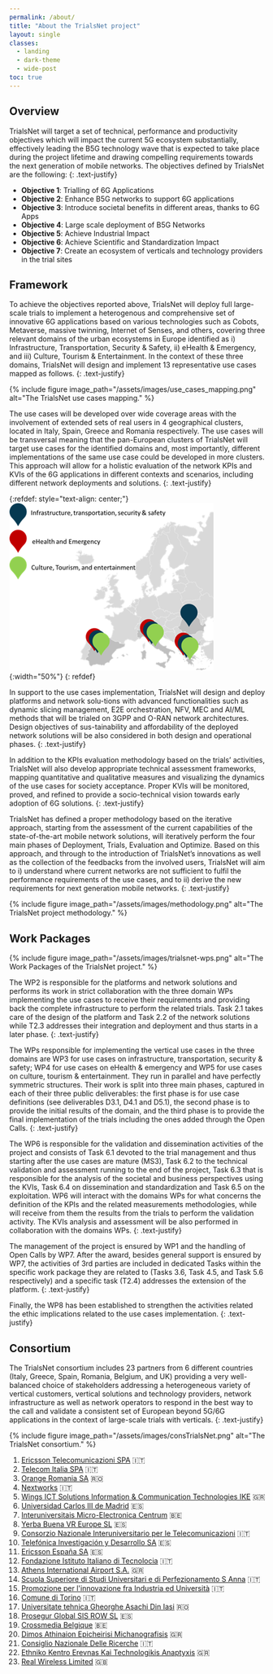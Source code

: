 ```yaml
---
permalink: /about/
title: "About the TrialsNet project"
layout: single
classes:
  - landing
  - dark-theme
  - wide-post
toc: true
---
```


## Overview

TrialsNet will target a set of technical, performance and productivity objectives which will impact the current 5G ecosystem substantially, effectively leading the B5G technology wave that is expected to take place during the project lifetime and drawing compelling requirements towards the next generation of mobile networks. The objectives defined by TrialsNet are the following\:
{: .text-justify}
- **Objective 1**\: Trialling of 6G Applications 
- **Objective 2**\: Enhance B5G networks to support 6G applications 
- **Objective 3**\: Introduce societal benefits in different areas, thanks to 6G Apps 
- **Objective 4**\: Large scale deployment of B5G Networks 
- **Objective 5**\: Achieve Industrial Impact  
- **Objective 6**\: Achieve Scientific and Standardization Impact 
- **Objective 7**\: Create an ecosystem of verticals and technology providers in the trial sites 

## Framework

To achieve the objectives reported above, TrialsNet will deploy full large-scale trials to implement a heterogenous and comprehensive set of innovative 6G applications based on various technologies such as Cobots, Metaverse, massive twinning, Internet of Senses, and others, covering three relevant domains of the urban ecosystems in Europe identified as i) Infrastructure, Transportation, Security & Safety, ii) eHealth & Emergency, and iii) Culture, Tourism & Entertainment. In the context of these three domains, TrialsNet will design and implement 13 representative use cases mapped as follows.
{: .text-justify}

{% include figure image_path="/assets/images/use_cases_mapping.png" alt="The TrialsNet use cases mapping." %}

The use cases will be developed over wide coverage areas with the involvement of extended sets of real users in 4 geographical clusters, located in Italy, Spain, Greece and Romania respectively. The use cases will be transversal meaning that the pan-European clusters of TrialsNet will target use cases for the identified domains and, most importantly, different implementations of the same use case could be developed in more clusters. This approach will allow for a holistic evaluation of the network KPIs and KVIs of the 6G applications in different contexts and scenarios, including different network deployments and solutions.
{: .text-justify}

{:refdef: style="text-align: center;"}
![The TrialsNet clusters map.](/assets/images/clusters_map.png){:width="50%"}
{: refdef}

In support to the use cases implementation, TrialsNet will design and deploy platforms and network solu-tions with advanced functionalities such as dynamic slicing management, E2E orchestration, NFV, MEC and AI/ML methods that will be trialed on 3GPP and O-RAN network architectures. Design objectives of sus-tainability and affordability of the deployed network solutions will be also considered in both design and operational phases. 
{: .text-justify}

In addition to the KPIs evaluation methodology based on the trials’ activities, TrialsNet will also develop appropriate technical assessment frameworks, mapping quantitative and qualitative measures and visualizing the dynamics of the use cases for society acceptance. Proper KVIs will be monitored, proved, and refined to provide a socio-technical vision towards early adoption of 6G solutions.
{: .text-justify}

TrialsNet has defined a proper methodology based on the iterative approach, starting from the assessment of the current capabilities of the state-of-the-art mobile network solutions, will iteratively perform the four main phases of Deployment, Trials, Evaluation and Optimize. Based on this approach, and through to the introduction of TrialsNet’s innovations as well as the collection of the feedbacks from the involved users, TrialsNet will aim to i) understand where current networks are not sufficient to fulfil the performance requirements of  the use cases, and to ii) derive the new requirements for next generation mobile networks.
{: .text-justify}

{% include figure image_path="/assets/images/methodology.png" alt="The TrialsNet project methodology." %}

## Work Packages
{% include figure image_path="/assets/images/trialsnet-wps.png" alt="The Work Packages of the TrialsNet project." %}

The WP2 is responsible for the platforms and network solutions and performs its work in strict collaboration with the three domain WPs implementing the use cases to receive their requirements and providing back the complete infrastructure to perform the related trials. Task 2.1 takes care of the design of the platform and Task 2.2 of the network solutions while T2.3 addresses their integration and deployment and thus starts in a later phase.
{: .text-justify}

The WPs responsible for implementing the vertical use cases in the three domains are WP3 for use cases on infrastructure, transportation, security & safety; WP4 for use cases on eHealth & emergency and WP5 for use cases on culture, tourism & entertainment. They run in parallel and have perfectly symmetric structures. Their work is split into three main phases, captured in each of their three public deliverables: the first phase is for use case definitions (see deliverables D3.1, D4.1 and D5.1), the second phase is to provide the initial results of the domain, and the third phase is to provide the final implementation of the trials including the ones added through the Open Calls.
{: .text-justify}

The WP6 is responsible for the validation and dissemination activities of the project and consists of Task 6.1 devoted to the trial management and thus starting after the use cases are mature (MS3), Task 6.2 to the technical validation and assessment running to the end of the project,  Task 6.3 that is responsible for the analysis of the societal and business perspectives using the KVIs, Task 6.4 on dissemination and standardization and Task 6.5 on the exploitation. WP6 will interact with the domains WPs for what concerns the definition of the KPIs and the related measurements methodologies, while will receive from them the results from the trials to perform the validation activity. The KVIs analysis and assessment will be also performed in collaboration with the domains WPs.
{: .text-justify}

The management of the project is ensured by WP1 and the handling of Open Calls by WP7. After the award, besides general support is ensured by WP7, the activities of 3rd parties are included in dedicated Tasks within the specific work package they are related to (Tasks 3.6, Task 4.5, and Task 5.6 respectively) and a specific task (T2.4) addresses the extension of the platform.
{: .text-justify}

Finally, the WP8 has been established to strengthen the activities related the ethic implications related to the use cases implementation.
{: .text-justify}

## Consortium
The TrialsNet consortium includes 23 partners from 6 different countries (Italy, Greece, Spain, Romania, Belgium, and UK) providing a very well-balanced choice of stakeholders addressing a heterogeneous variety of vertical customers, vertical solutions and technology providers, network infrastructure as well as network operators to respond in the best way to the call and validate a consistent set of European beyond 5G/6G applications in the context of large-scale trials with verticals.
{: .text-justify}

{% include figure image_path="/assets/images/consTrialsNet.png" alt="The TrialsNet consortium." %}

1. [Ericsson Telecomunicazioni SPA](https://trialsnet.eu/consortium/TEI/) :it: 
1. [Telecom Italia SPA](https://trialsnet.eu/consortium/TIM/) :it: 
1. [Orange Romania SA](https://trialsnet.eu/consortium/ORO/) :romania:
1. [Nextworks](https://trialsnet.eu/consortium/NXW/) :it:
1. [Wings ICT Solutions Information & Communication Technologies IKE](https://trialsnet.eu/consortium/WINGS/) :greece:
1. [Universidad Carlos III de Madrid](https://trialsnet.eu/consortium/UC3M/) :es:
1. [Interuniversitais Micro-Electronica Centrum](https://trialsnet.eu/consortium/IMEC/) :belgium:
1. [Yerba Buena VR Europe SL](https://trialsnet.eu/consortium/YBVR/) :es:
1. [Consorzio Nazionale Interuniversitario per le Telecomunicazioni](https://trialsnet.eu/consortium/CNIT/) :it: 
1. [Telefónica Investigación y Desarrollo SA](https://trialsnet.eu/consortium/TID/) :es:
1. [Ericsson España SA](https://trialsnet.eu/consortium/ERC/) :es:
1. [Fondazione Istituto Italiano di Tecnolocia](https://trialsnet.eu/consortium/IIT/) :it: 
1. [Athens International Airport S.A.](https://trialsnet.eu/consortium/AIA/) :greece:
1. [Scuola Superiore di Studi Universitari e di Perfezionamento S Anna](https://trialsnet.eu/consortium/SSSA/) :it: 
1. [Promozione per l'innovazione fra Industria ed Università](https://trialsnet.eu/consortium/PIIU/) :it: 
1. [Comune di Torino](https://trialsnet.eu/consortium/COTO/) :it: 
1. [Universitate tehnica Gheorghe Asachi Din Iasi](https://trialsnet.eu/consortium/TUIASI/) :romania:
1. [Prosegur Global SIS ROW SL](https://trialsnet.eu/consortium/PROS/) :es:
1. [Crossmedia Belgique](https://trialsnet.eu/consortium/CROSSM/) :belgium:
1. [Dimos Athinaion Epicheirisi Michanografisis](https://trialsnet.eu/consortium/DAEM/) :greece:
1. [Consiglio Nazionale Delle Ricerche](https://trialsnet.eu/consortium/CNR/) :it: 
1. [Ethniko Kentro Erevnas Kai Technologikis Anaptyxis](https://trialsnet.eu/consortium/CERTH/) :greece:
1. [Real Wireless Limited](https://trialsnet.eu/consortium/RW/) :uk:
